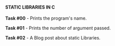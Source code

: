 #### STATIC LIBRARIES IN C

**Task #00** - Prints the program's name.

**Task #01** - Prints the number of argument passed.

**Task #02** - A Blog post about static Libraries.
